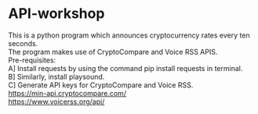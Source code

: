 # API-workshop
This is a python program which announces cryptocurrency rates every ten seconds. <br />
The program makes use of CryptoCompare and Voice RSS APIS. <br />
Pre-requisites: <br />
A] Install requests by using the command pip install requests in terminal. <br />
B] Similarly, install playsound. <br />
C] Generate API keys for CryptoCompare and Voice RSS. <br />
   https://min-api.cryptocompare.com/ <br />
   https://www.voicerss.org/api/ <br />
   
